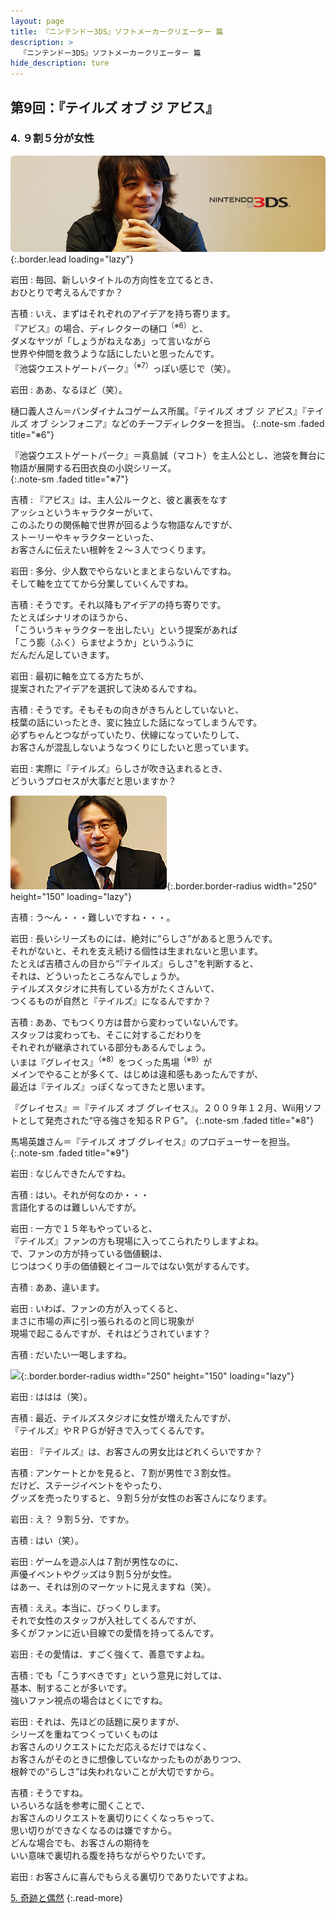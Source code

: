 ```yaml
---
layout: page
title: 『ニンテンドー3DS』ソフトメーカークリエーター 篇
description: >
  『ニンテンドー3DS』ソフトメーカークリエーター 篇
hide_description: ture
---
```


## 第9回：『テイルズ オブ ジ アビス』

### 4. ９割５分が女性

![](/interviews/jp/3ds/creators/vol1/img/mainvisual4.jpg){:.border.lead loading="lazy"}

岩田
: 毎回、新しいタイトルの方向性を立てるとき、<br>おひとりで考えるんですか？

吉積
: いえ、まずはそれぞれのアイデアを持ち寄ります。<br>『アビス』の場合、ディレクターの樋口<sup>（※6）</sup>と、<br>ダメなヤツが「しょうがねえなあ」って言いながら<br>世界や仲間を救うような話にしたいと思ったんです。<br>『池袋ウエストゲートパーク』<sup>（※7）</sup>っぽい感じで（笑）。

岩田
: ああ、なるほど（笑）。

樋口義人さん＝バンダイナムコゲームス所属。『テイルズ オブ ジ アビス』『テイルズ オブ シンフォニア』などのチーフディレクターを担当。
{:.note-sm .faded title="※6"}

『池袋ウエストゲートパーク』＝真島誠（マコト）を主人公とし、池袋を舞台に物語が展開する石田衣良の小説シリーズ。              
{:.note-sm .faded title="※7"}

吉積
: 『アビス』は、主人公ルークと、彼と裏表をなす<br>アッシュというキャラクターがいて、<br>このふたりの関係軸で世界が回るような物語なんですが、<br>ストーリーやキャラクターといった、<br>お客さんに伝えたい根幹を２～３人でつくります。

岩田
: 多分、少人数でやらないとまとまらないんですね。<br>そして軸を立ててから分業していくんですね。

吉積
: そうです。それ以降もアイデアの持ち寄りです。<br>たとえばシナリオのほうから、<br>「こういうキャラクターを出したい」という提案があれば<br>「こう膨（ふく）らませようか」というふうに<br>だんだん足していきます。

岩田
: 最初に軸を立てる方たちが、<br>提案されたアイデアを選択して決めるんですね。

吉積
: そうです。そもそもの向きがきちんとしていないと、<br>枝葉の話にいったとき、変に独立した話になってしまうんです。<br>必ずちゃんとつながっていたり、伏線になっていたりして、<br>お客さんが混乱しないようなつくりにしたいと思っています。

岩田
: 実際に『テイルズ』らしさが吹き込まれるとき、<br>どういうプロセスが大事だと思いますか？

![](/interviews/jp/3ds/creators/vol1/img/photo11.jpg){:.border.border-radius width="250" height="150" loading="lazy"}

吉積
: う～ん・・・難しいですね・・・。

岩田
: 長いシリーズものには、絶対に“らしさ”があると思うんです。<br>それがないと、それを支え続ける個性は生まれないと思います。<br>たとえば吉積さんの目から“『テイルズ』らしさ”を判断すると、<br>それは、どういったところなんでしょうか。<br>テイルズスタジオに共有している方がたくさんいて、<br>つくるものが自然と『テイルズ』になるんですか？

吉積
: ああ、でもつくり方は昔から変わっていないんです。<br>スタッフは変わっても、そこに対するこだわりを<br>それぞれが継承されている部分もあるんでしょう。<br>いまは『グレイセス』<sup>（※8）</sup>をつくった馬場<sup>（※9）</sup>が<br>メインでやることが多くて、はじめは違和感もあったんですが、<br>最近は『テイルズ』っぽくなってきたと思います。

『グレイセス』＝『テイルズ オブ グレイセス』。２００９年１２月、Wii用ソフトとして発売された“守る強さを知るＲＰＧ”。
{:.note-sm .faded title="※8"}

馬場英雄さん＝『テイルズ オブ グレイセス』のプロデューサーを担当。              
{:.note-sm .faded title="※9"}

岩田
: なじんできたんですね。

吉積
: はい。それが何なのか・・・<br>言語化するのは難しいんですが。

岩田
: 一方で１５年もやっていると、<br>『テイルズ』ファンの方も現場に入ってこられたりしますよね。<br>で、ファンの方が持っている価値観は、<br>じつはつくり手の価値観とイコールではない気がするんです。

吉積
: ああ、違います。

岩田
: いわば、ファンの方が入ってくると、<br>まさに市場の声に引っ張られるのと同じ現象が<br>現場で起こるんですが、それはどうされています？

吉積
: だいたい一喝しますね。

![](/interviews/jp/3ds/creators/vol1/img/photo12.jpg){:.border.border-radius width="250" height="150" loading="lazy"}

岩田
: ははは（笑）。

吉積
: 最近、テイルズスタジオに女性が増えたんですが、<br>『テイルズ』やＲＰＧが好きで入ってくるんです。

岩田
: 『テイルズ』は、お客さんの男女比はどれくらいですか？

吉積
: アンケートとかを見ると、７割が男性で３割女性。<br>だけど、ステージイベントをやったり、<br>グッズを売ったりすると、９割５分が女性のお客さんになります。

岩田
: え？ ９割５分、ですか。

吉積
: はい（笑）。

岩田
: ゲームを遊ぶ人は７割が男性なのに、<br>声優イベントやグッズは９割５分が女性。<br>はあー、それは別のマーケットに見えますね（笑）。

吉積
: ええ。本当に、びっくりします。<br>それで女性のスタッフが入社してくるんですが、<br>多くがファンに近い目線での愛情を持ってるんです。

岩田
: その愛情は、すごく強くて、善意ですよね。

吉積
: でも「こうすべきです」という意見に対しては、<br>基本、制することが多いです。<br>強いファン視点の場合はとくにですね。

岩田
: それは、先ほどの話題に戻りますが、<br>シリーズを重ねてつくっていくものは<br>お客さんのリクエストにただ応えるだけではなく、<br>お客さんがそのときに想像していなかったものがありつつ、<br>根幹での“らしさ”は失われないことが大切ですから。

吉積
: そうですね。<br>いろいろな話を参考に聞くことで、<br>お客さんのリクエストを裏切りにくくなっちゃって、<br>思い切りができなくなるのは嫌ですから。<br>どんな場合でも、お客さんの期待を<br>いい意味で裏切れる腹を持ちながらやりたいです。

岩田
: お客さんに喜んでもらえる裏切りでありたいですよね。

[5. 奇跡と偶然](5.md)
{:.read-more}

